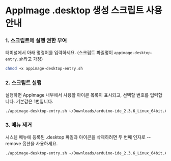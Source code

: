 # AppImage .desktop 생성 스크립트 사용 안내

### 1. 스크립트에 실행 권한 부여

터미널에서 아래 명령어를 입력하세요. (스크립트 파일명이 `appimage-desktop-entry.sh`라고 가정)

```bash
chmod +x appimage-desktop-entry.sh
```


### 2. 스크립트 실행

실행하면 AppImage 내부에서 사용할 아이콘 목록이 표시되고, 선택할 번호를 입력합니다. 기본값은 1번입니다.

```bash
./appimage-desktop-entry.sh ~/Downloads/arduino-ide_2.3.6_Linux_64bit.AppImage
```


### 3. 메뉴 제거

시스템 메뉴에 등록된 .desktop 파일과 아이콘을 삭제하려면 두 번째 인자로 --remove 옵션을 사용하세요.

```bash
./appimage-desktop-entry.sh ~/Downloads/arduino-ide_2.3.6_Linux_64bit.AppImage --remove
```
